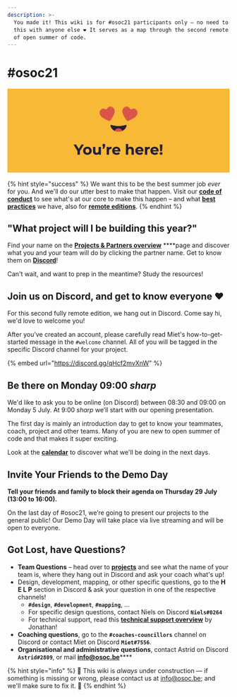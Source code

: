 ```yaml
---
description: >-
  You made it! This wiki is for #osoc21 participants only – no need to share
  this with anyone else ❤ It serves as a map through the second remote edition
  of open summer of code.
---
```


# \#osoc21

![You made it, we&apos;re so happy you are here!](.gitbook/assets/screenshot-2020-06-18-at-14.41.43.png)

{% hint style="success" %}
We want this to be the best summer job _ever_ for you. And we'll do our utter best to make that happen. Visit our [**code of conduct**](https://help.osoc.be/global/code-of-conduct) to see what's at our core to make this happen – and what [**best practices**](https://help.osoc.be/global/way-of-work) we have, also for [**remote editions**](https://help.osoc.be/global/way-of-work/working-together-in-a-remote-setting).
{% endhint %}

## "What project will I be building this year?"

Find your name on the [**Projects & Partners overview**](projects-partners/projects-partners-overview.md) ****page and discover what you and your team will do by clicking the partner name. Get to know them on [**Discord**](./#join-us-on-discord-and-get-to-know-everyone)!

Can't wait, and want to prep in the meantime? Study the resources!

## Join us on Discord, and get to know everyone ❤

For this second fully remote edition, we hang out in Discord. Come say hi, we'd love to welcome you!

After you’ve created an account, please carefully read Miet's how-to-get-started message in the `#welcome` channel. All of you will be tagged in the specific Discord channel for your project.

{% embed url="https://discord.gg/qHcf2mvXnW" %}

## **Be there on Monday 09:00** _**sharp**_

We'd like to ask you to be online \(on Discord\) between 08:30 and 09:00 on Monday 5 July. At 9:00 _sharp_ we’ll start with our opening presentation.

The first day is mainly an introduction day to get to know your teammates, coach, project and other teams. Many of you are new to open summer of code and that makes it super exciting.

Look at the [**calendar**](calendar-for-osoc21-belgium/) to discover what we'll be doing in the next days.

## **Invite Your Friends to the Demo Day**

**Tell your friends and family to block their agenda on Thursday 29 July \(13:00 to 16:00\).**

On the last day of \#osoc21, we’re going to present our projects to the general public! Our Demo Day will take place via live streaming and will be open to everyone.

## Got Lost, have Questions?

* **Team Questions** – head over to [**projects**](projects-partners/projects-partners-overview.md) and see what the name of your team is, where they hang out in Discord and ask your coach what's up! 
* Design, development, mapping, or other specific questions, go to the **H E L P** section in Discord & ask your question in one of the respective channels!
  * **`#design`**, **`#development`**, **`#mapping`**, ... 
  * For specific design questions, contact Niels on Discord **`Niels#0264`**
  * For technical support, read this [**technical support overview**](https://github.com/osoc21/technical-support) by Jonathan! 
* **Coaching questions**, go to the **`#coaches-councillors`** channel on Discord or contact Miet on Discord **`Miet#7556`**. 
* **Organisational and administrative questions**, contact Astrid on Discord **`Astrid#2809`**, or mail [**info@osoc.be**](mailto:info@osoc.be)\*\*\*\*

{% hint style="info" %}
🚧 This wiki is _always_ under construction — if something is missing or wrong, please contact us at info@osoc.be; and we'll make sure to fix it. 🚧
{% endhint %}

